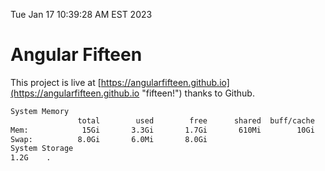 Tue Jan 17 10:39:28 AM EST 2023

# Angular Fifteen


This project is live at [https://angularfifteen.github.io](https://angularfifteen.github.io "fifteen!") thanks to Github.

```bash
System Memory
               total        used        free      shared  buff/cache   available
Mem:            15Gi       3.3Gi       1.7Gi       610Mi        10Gi        11Gi
Swap:          8.0Gi       6.0Mi       8.0Gi
System Storage
1.2G	.
```

